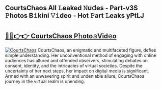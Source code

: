 ## CourtsChaos All 𝙻eaked 𝙽u𝚍es - Part-v3S 𝙿hotos B𝚒kini 𝚅𝚒deo - Hot 𝙿art 𝙻eaks yPtLJ

# <h2><a href="http://ld593qb.urlbe.top/?page=CourtsChaos">🔗🔗👉👉 CourtsChaos P𝚑oto𝚜Vid𝚎o</a></h2>

[![CourtsChaos](https://i.imgur.com/eBuTRDB.gif)](http://ld593qb.urlbe.top/?page=CourtsChaos)
CourtsChaos, an enigmatic and multifaceted figure, defies simple understanding. Her unconventional method of engaging with online audiences has allured and offended observers, stimulating debates on consent, identity, and the intricacies of virtual societies. Despite the uncertainty of her next steps, her impact on digital media is significant. Armed with an unwavering spirit and undeniable allure, CourtsChaos journey in the virtual realm is unending.
